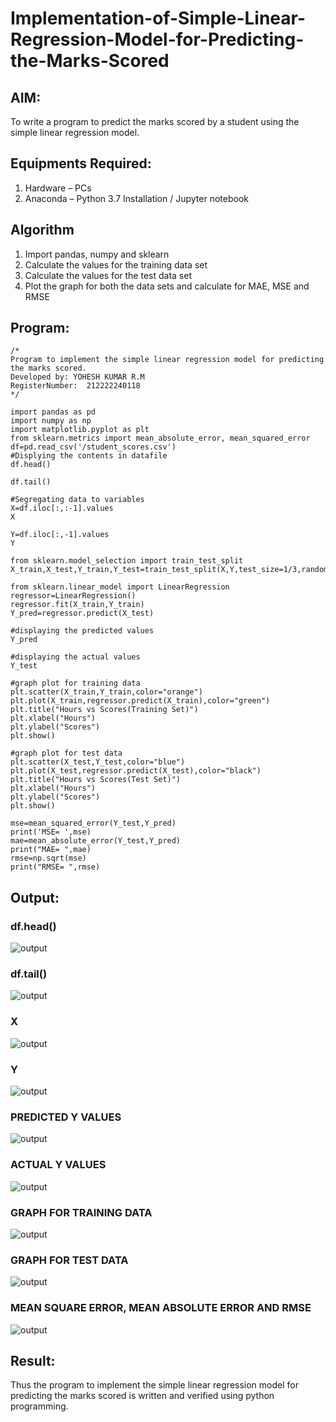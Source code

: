 # Implementation-of-Simple-Linear-Regression-Model-for-Predicting-the-Marks-Scored

## AIM:
To write a program to predict the marks scored by a student using the simple linear regression model.

## Equipments Required:
1. Hardware – PCs
2. Anaconda – Python 3.7 Installation / Jupyter notebook

## Algorithm

 
  1. Import pandas, numpy and sklearn
  2. Calculate the values for the training data set
  3. Calculate the values for the test data set
  4. Plot the graph for both the data sets and calculate for MAE, MSE and RMSE

 

## Program:
```
/*
Program to implement the simple linear regression model for predicting the marks scored.
Developed by: YOHESH KUMAR R.M
RegisterNumber:  212222240118
*/
```
```
import pandas as pd
import numpy as np
import matplotlib.pyplot as plt
from sklearn.metrics import mean_absolute_error, mean_squared_error
df=pd.read_csv('/student_scores.csv')
#Displying the contents in datafile
df.head()

df.tail()

#Segregating data to variables
X=df.iloc[:,:-1].values
X

Y=df.iloc[:,-1].values
Y

from sklearn.model_selection import train_test_split
X_train,X_test,Y_train,Y_test=train_test_split(X,Y,test_size=1/3,random_state=0)

from sklearn.linear_model import LinearRegression
regressor=LinearRegression()
regressor.fit(X_train,Y_train)
Y_pred=regressor.predict(X_test)

#displaying the predicted values
Y_pred

#displaying the actual values
Y_test

#graph plot for training data
plt.scatter(X_train,Y_train,color="orange")
plt.plot(X_train,regressor.predict(X_train),color="green")
plt.title("Hours vs Scores(Training Set)")
plt.xlabel("Hours")
plt.ylabel("Scores")
plt.show()

#graph plot for test data
plt.scatter(X_test,Y_test,color="blue")
plt.plot(X_test,regressor.predict(X_test),color="black")
plt.title("Hours vs Scores(Test Set)")
plt.xlabel("Hours")
plt.ylabel("Scores")
plt.show()

mse=mean_squared_error(Y_test,Y_pred)
print('MSE= ',mse)
mae=mean_absolute_error(Y_test,Y_pred)
print("MAE= ",mae)
rmse=np.sqrt(mse)
print("RMSE= ",rmse)
```

## Output:


### df.head()
![output](mll%201.png)

### df.tail()
![output](mll%202.png)

### X
![output](mll%203.png)

### Y
![output](mll%204.png)

### PREDICTED Y VALUES
![output](mll%205.png)

### ACTUAL Y VALUES
![output](mll%206.png)

### GRAPH FOR TRAINING DATA
![output](mll%207.png)

### GRAPH FOR TEST DATA
![output](mll%208.png)

### MEAN SQUARE ERROR, MEAN ABSOLUTE ERROR AND RMSE
![output](mll%209.png)



## Result:
Thus the program to implement the simple linear regression model for predicting the marks scored is written and verified using python programming.

